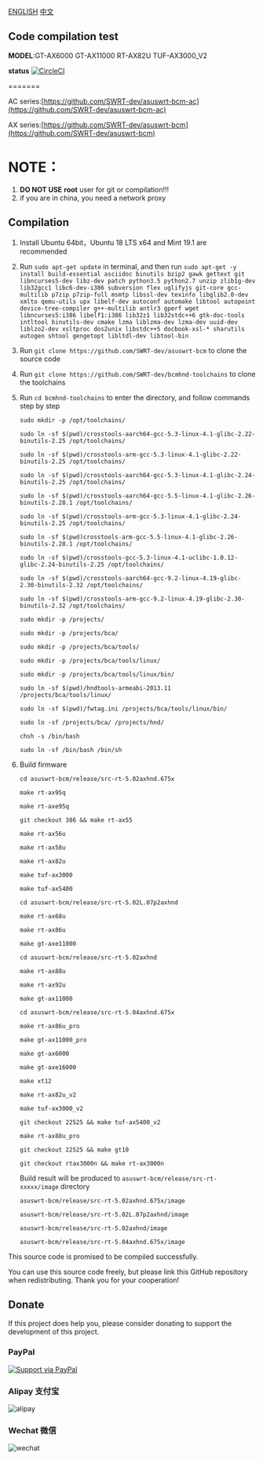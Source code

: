 [ENGLISH](README_en.md) [中文](README.md)


## Code compilation test

**MODEL**:GT-AX6000 GT-AX11000 RT-AX82U TUF-AX3000_V2

**status** [![CircleCI](https://dl.circleci.com/status-badge/img/gh/SWRT-dev/asuswrt-bcm/tree/master.svg?style=svg)](https://dl.circleci.com/status-badge/redirect/gh/SWRT-dev/asuswrt-bcm/tree/master)

=======

AC series:[https://github.com/SWRT-dev/asuswrt-bcm-ac](https://github.com/SWRT-dev/asuswrt-bcm-ac)

AX series:[https://github.com/SWRT-dev/asuswrt-bcm](https://github.com/SWRT-dev/asuswrt-bcm)

NOTE：
=
1. **DO NOT USE** **root** user for git or compilation!!!
2. if you are in china, you need a network proxy

## Compilation

1. Install Ubuntu 64bit，Ubuntu 18 LTS x64 and Mint 19.1 are recommended

2. Run `sudo apt-get update` in terminal, and then run
`
sudo apt-get -y install build-essential asciidoc binutils bzip2 gawk gettext git libncurses5-dev libz-dev patch python3.5 python2.7 unzip zlib1g-dev lib32gcc1 libc6-dev-i386 subversion flex uglifyjs git-core gcc-multilib p7zip p7zip-full msmtp libssl-dev texinfo libglib2.0-dev xmlto qemu-utils upx libelf-dev autoconf automake libtool autopoint device-tree-compiler g++-multilib antlr3 gperf wget libncurses5:i386 libelf1:i386 lib32z1 lib32stdc++6 gtk-doc-tools intltool binutils-dev cmake lzma liblzma-dev lzma-dev uuid-dev liblzo2-dev xsltproc dos2unix libstdc++5 docbook-xsl-* sharutils autogen shtool gengetopt libltdl-dev libtool-bin
`

3. Run `git clone https://github.com/SWRT-dev/asuswrt-bcm` to clone the source code 

4. Run `git clone https://github.com/SWRT-dev/bcmhnd-toolchains` to clone the toolchains

5. Run `cd bcmhnd-toolchains` to enter the directory, and follow commands step by step 

    `sudo mkdir -p /opt/toolchains/`

    `sudo ln -sf $(pwd)/crosstools-aarch64-gcc-5.3-linux-4.1-glibc-2.22-binutils-2.25 /opt/toolchains/`

    `sudo ln -sf $(pwd)/crosstools-arm-gcc-5.3-linux-4.1-glibc-2.22-binutils-2.25 /opt/toolchains/`

    `sudo ln -sf $(pwd)/crosstools-aarch64-gcc-5.3-linux-4.1-glibc-2.24-binutils-2.25 /opt/toolchains/`
    
    `sudo ln -sf $(pwd)/crosstools-aarch64-gcc-5.5-linux-4.1-glibc-2.26-binutils-2.28.1 /opt/toolchains/`
    
    `sudo ln -sf $(pwd)/crosstools-arm-gcc-5.3-linux-4.1-glibc-2.24-binutils-2.25 /opt/toolchains/`
    
    `sudo ln -sf $(pwd)crosstools-arm-gcc-5.5-linux-4.1-glibc-2.26-binutils-2.28.1 /opt/toolchains/`
    
    `sudo ln -sf $(pwd)/crosstools-gcc-5.3-linux-4.1-uclibc-1.0.12-glibc-2.24-binutils-2.25 /opt/toolchains/`

    `sudo ln -sf $(pwd)/crosstools-aarch64-gcc-9.2-linux-4.19-glibc-2.30-binutils-2.32 /opt/toolchains/`

    `sudo ln -sf $(pwd)/crosstools-arm-gcc-9.2-linux-4.19-glibc-2.30-binutils-2.32 /opt/toolchains/`
    
    `sudo mkdir -p /projects/`
    
    `sudo mkdir -p /projects/bca/`
    
    `sudo mkdir -p /projects/bca/tools/`
    
    `sudo mkdir -p /projects/bca/tools/linux/`
    
    `sudo mkdir -p /projects/bca/tools/linux/bin/`
    
    `sudo ln -sf $(pwd)/hndtools-armeabi-2013.11 /projects/bca/tools/linux/`
    
    `sudo ln -sf $(pwd)/fwtag.ini /projects/bca/tools/linux/bin/`
    
    `sudo ln -sf /projects/bca/ /projects/hnd/`

    `chsh -s /bin/bash`

    `sudo ln -sf /bin/bash /bin/sh`

6. Build firmware

	`cd asuswrt-bcm/release/src-rt-5.02axhnd.675x` 

	`make rt-ax95q`

	`make rt-axe95q`

	`git checkout 386 && make rt-ax55`

	`make rt-ax56u`

	`make rt-ax58u`

	`make rt-ax82u`

	`make tuf-ax3000`

	`make tuf-ax5400`

	`cd asuswrt-bcm/release/src-rt-5.02L.07p2axhnd` 

	`make rt-ax68u`

	`make rt-ax86u`

	`make gt-axe11000`

	`cd asuswrt-bcm/release/src-rt-5.02axhnd` 

	`make rt-ax88u`

	`make rt-ax92u`

	`make gt-ax11000`

	`cd asuswrt-bcm/release/src-rt-5.04axhnd.675x` 

	`make rt-ax86u_pro`

	`make gt-ax11000_pro`

	`make gt-ax6000`

	`make gt-axe16000`

	`make xt12`

	`make rt-ax82u_v2`

	`make tuf-ax3000_v2`

	`git checkout 22525 && make tuf-ax5400_v2`

	`make rt-ax88u_pro`

	`git checkout 22525 && make gt10`

	`git checkout rtax3000n && make rt-ax3000n`

	Build result will be produced to `asuswrt-bcm/release/src-rt-xxxxx/image` directory

	`asuswrt-bcm/release/src-rt-5.02axhnd.675x/image`

	`asuswrt-bcm/release/src-rt-5.02L.07p2axhnd/image`

	`asuswrt-bcm/release/src-rt-5.02axhnd/image`

	`asuswrt-bcm/release/src-rt-5.04axhnd.675x/image`

This source code is promised to be compiled successfully.

You can use this source code freely, but please link this GitHub repository when redistributing. Thank you for your cooperation!

## Donate

If this project does help you, please consider donating to support the development of this project.

### PayPal

[![Support via PayPal](https://cdn.rawgit.com/twolfson/paypal-github-button/1.0.0/dist/button.svg)](https://paypal.me/paldier9/)

### Alipay 支付宝

![alipay](doc/alipay_donate.jpg)

### Wechat 微信
  
![wechat](doc/wechat_donate.jpg)


